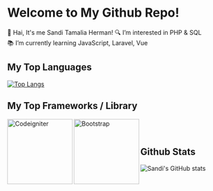 # Welcome to My Github Repo!
👋 Hai, It's me Sandi Tamalia Herman!
🔍 I’m interested in PHP & SQL  
📚 I’m currently learning JavaScript, Laravel, Vue  

## My Top Languages
[![Top Langs](https://github-readme-stats.vercel.app/api/top-langs/?username=Sanditamah&layout=compact)](https://github.com/Sanditamah/github-readme-stats)  

## My Top Frameworks / Library
<img align="left" alt="Codeigniter" width="150" src="https://raw.githubusercontent.com/Sanditamah/Sanditamah/main/codeigniter.png" />
<img align="left" alt="Bootstrap" width="150" src="https://raw.githubusercontent.com/Sanditamah/Sanditamah/main/bootstrap.png" />  
<br><br>

## Github Stats
![Sandi's GitHub stats](https://github-readme-stats.vercel.app/api?username=Sanditamah&show_icons=true&theme=radical)
